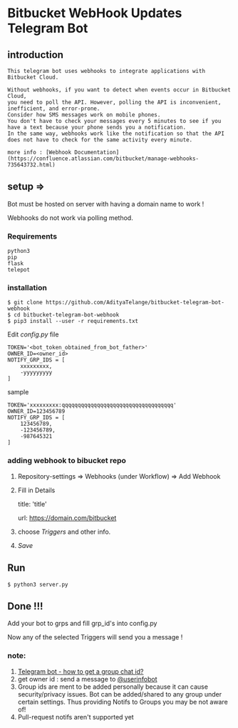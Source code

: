# Bitbucket WebHook Updates Telegram Bot

## introduction
```
This telegram bot uses webhooks to integrate applications with Bitbucket Cloud.

Without webhooks, if you want to detect when events occur in Bitbucket Cloud,
you need to poll the API. However, polling the API is inconvenient, inefficient, and error-prone.
Consider how SMS messages work on mobile phones.
You don't have to check your messages every 5 minutes to see if you have a text because your phone sends you a notification.
In the same way, webhooks work like the notification so that the API does not have to check for the same activity every minute.

more info : [Webhook Documentation](https://confluence.atlassian.com/bitbucket/manage-webhooks-735643732.html)
```

## setup =>
Bot must be hosted on server with having a domain name to work !

Webhooks do not work via polling method.
### Requirements
```
python3
pip
flask
telepot
```

### installation
```
$ git clone https://github.com/AdityaTelange/bitbucket-telegram-bot-webhook
$ cd bitbucket-telegram-bot-webhook
$ pip3 install --user -r requirements.txt
```

Edit *config.py* file
```
TOKEN='<bot_token_obtained_from_bot_father>'
OWNER_ID=<owner_id>
NOTIFY_GRP_IDS = [
    xxxxxxxxx,
    -yyyyyyyyy
]
```
sample
```
TOKEN='xxxxxxxxx:qqqqqqqqqqqqqqqqqqqqqqqqqqqqqqqqqqq'
OWNER_ID=123456789
NOTIFY_GRP_IDS = [
    123456789,
    -123456789,
    -987645321
]
```

### adding webhook to bibucket repo
1. Repository-settings => Webhooks (under Workflow) => Add Webhook

2. Fill in Details

    title: 'title'

    url: https://domain.com/bitbucket

3. choose _Triggers_ and other info.

4. *Save*

## Run

```
$ python3 server.py
```

## Done !!!

Add your bot to grps and fill grp_id's into config.py

Now any of the selected Triggers will send you a message !

### note:
1. [Telegram bot - how to get a group chat id?](https://stackoverflow.com/questions/32423837/telegram-bot-how-to-get-a-group-chat-id)
2. get owner id : send a message to [@userinfobot](https://telegram.me/userinfobot)
3. Group ids are ment to be added personally because it can cause security/privacy issues. Bot can be added/shared to any group under certain settings. Thus providing Notifs to Groups you may be not aware of!
4. Pull-request notifs aren't supported yet
